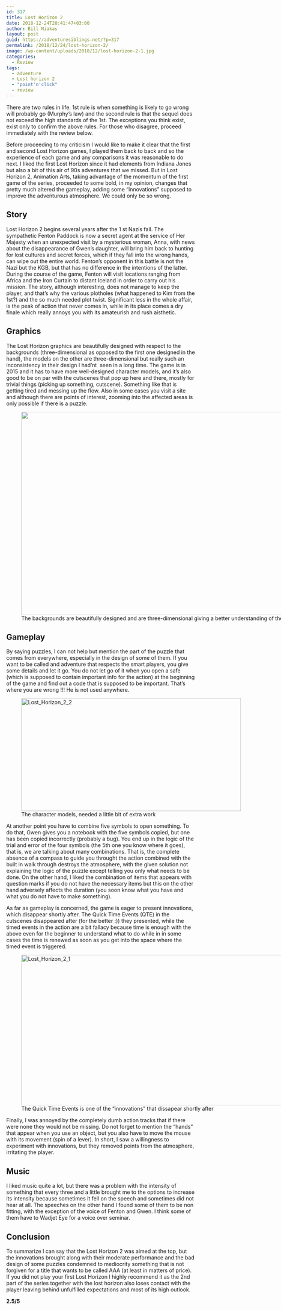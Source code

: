 ```yaml
---
id: 317
title: Lost Horizon 2
date: 2018-12-24T20:41:47+03:00
author: Bill Niakas
layout: post
guid: https://adventuresiblings.net/?p=317
permalink: /2018/12/24/lost-horizon-2/
image: /wp-content/uploads/2018/12/lost-horizon-2-1.jpg
categories:
  - Review
tags:
  - adventure
  - Lost horizon 2
  - "point'n'click"
  - review
---
```

There are two rules in life. 1st rule is when something is likely to go wrong will probably go (Murphy&#8217;s law) and the second rule is that the sequel does not exceed the high standards of the 1st. The exceptions you think exist, exist only to confirm the above rules. For those who disagree, proceed immediately with the review below.

<!--more-->

Before proceeding to my criticism I would like to make it clear that the first and second Lost Horizon games, I played them back to back and so the experience of each game and any comparisons it was reasonable to do next. I liked the first Lost Horizon since it had elements from Indiana Jones but also a bit of this air of 90s adventures that we missed. But in Lost Horizon 2, Animation Arts, taking advantage of the momentum of the first game of the series, proceeded to some bold, in my opinion, changes that pretty much altered the gameplay, adding some &#8220;innovations&#8221; supposed to improve the adventurous atmosphere. We could only be so wrong.

## Story

Lost Horizon 2 begins several years after the 1 st Nazis fall. The sympathetic Fenton Paddock is now a secret agent at the service of Her Majesty when an unexpected visit by a mysterious woman, Anna, with news about the disappearance of Gwen&#8217;s daughter, will bring him back to hunting for lost cultures and secret forces, which if they fall into the wrong hands, can wipe out the entire world. Fenton&#8217;s opponent in this battle is not the Nazi but the KGB, but that has no difference in the intentions of the latter. During the course of the game, Fenton will visit locations ranging from Africa and the Iron Curtain to distant Iceland in order to carry out his mission. The story, although interesting, does not manage to keep the player, and that&#8217;s why the various plotholes (what happened to Kim from the 1st?) and the so much needed plot twist. Significant less in the whole affair, is the peak of action that never comes in, while in its place comes a dry finale which really annoys you with its amateurish and rush aisthetic.

## Graphics

The Lost Horizon graphics are beautifully designed with respect to the backgrounds (three-dimensional as opposed to the first one designed in the hand), the models on the other are three-dimensional but really such an inconsistency in their design I had&#8217;nt  seen in a long time. The game is in 2015 and it has to have more well-designed character models, and it&#8217;s also good to be on par with the cutscenes that pop up here and there, mostly for trivial things (picking up something, cutscene). Something like that is getting tired and messing up the flow. Also in some cases you visit a site and although there are points of interest, zooming into the affected areas is only possible if there is a puzzle.

<figure id="attachment_318" aria-describedby="caption-attachment-318" style="width: 960px" class="wp-caption aligncenter"><img class="wp-image-318 size-large" src="https://i1.wp.com/adventuresiblings.net/wp-content/uploads/2018/12/lost-horizon-2a.jpg?resize=960%2C540&#038;ssl=1" alt="" width="960" height="540" srcset="https://i1.wp.com/adventuresiblings.net/wp-content/uploads/2018/12/lost-horizon-2a.jpg?resize=1024%2C576&ssl=1 1024w, https://i1.wp.com/adventuresiblings.net/wp-content/uploads/2018/12/lost-horizon-2a.jpg?resize=300%2C169&ssl=1 300w, https://i1.wp.com/adventuresiblings.net/wp-content/uploads/2018/12/lost-horizon-2a.jpg?resize=768%2C432&ssl=1 768w, https://i1.wp.com/adventuresiblings.net/wp-content/uploads/2018/12/lost-horizon-2a.jpg?resize=1140%2C641&ssl=1 1140w, https://i1.wp.com/adventuresiblings.net/wp-content/uploads/2018/12/lost-horizon-2a.jpg?w=1280&ssl=1 1280w" sizes="(max-width: 960px) 100vw, 960px" data-recalc-dims="1" /><figcaption id="caption-attachment-318" class="wp-caption-text">The backgrounds are beautifully designed and are three-dimensional giving a better understanding of the feeling of depth</figcaption></figure>

## Gameplay

By saying puzzles, I can not help but mention the part of the puzzle that comes from everywhere, especially in the design of some of them. If you want to be called and adventure that respects the smart players, you give some details and let it go. You do not let go of it when you open a safe (which is supposed to contain important info for the action) at the beginning of the game and find out a code that is supposed to be important. That&#8217;s where you are wrong !!! He is not used anywhere.

<figure id="attachment_325" aria-describedby="caption-attachment-325" style="width: 585px" class="wp-caption aligncenter"><img class="size-full wp-image-325" src="https://i1.wp.com/adventuresiblings.net/wp-content/uploads/2018/12/image259-585x300_h8ma.jpg?resize=585%2C300&#038;ssl=1" alt="Lost_Horizon_2_2" width="585" height="300" srcset="https://i1.wp.com/adventuresiblings.net/wp-content/uploads/2018/12/image259-585x300_h8ma.jpg?w=585&ssl=1 585w, https://i1.wp.com/adventuresiblings.net/wp-content/uploads/2018/12/image259-585x300_h8ma.jpg?resize=300%2C154&ssl=1 300w" sizes="(max-width: 585px) 100vw, 585px" data-recalc-dims="1" /><figcaption id="caption-attachment-325" class="wp-caption-text">The character models, needed a little bit of extra work</figcaption></figure>

At another point you have to combine five symbols to open something. To do that, Gwen gives you a notebook with the five symbols copied, but one has been copied incorrectly (probably a bug). You end up in the logic of the trial and error of the four symbols (the 5th one you know where it goes), that is, we are talking about many combinations. That is, the complete absence of a compass to guide you throught the action combined with the built in walk through destroys the atmosphere, with the given solution not explaining the logic of the puzzle except telling you only what needs to be done. On the other hand, I liked the combination of items that appears with question marks if you do not have the necessary items but this on the other hand adversely affects the duration (you soon know what you have and what you do not have to make something).

As far as gameplay is concerned, the game is eager to present innovations, which disappear shortly after. The Quick Time Events (QTE) in the cutscenes disappeared after (for the better :)) they presented, while the timed events in the action are a bit fallacy because time is enough with the above even for the beginner to understand what to do while in in some cases the time is renewed as soon as you get into the space where the timed event is triggered.

<figure id="attachment_324" aria-describedby="caption-attachment-324" style="width: 740px" class="wp-caption alignnone"><img class="size-full wp-image-324" src="https://i2.wp.com/adventuresiblings.net/wp-content/uploads/2018/12/Lost_Horizon_2_Snap5.jpg?resize=740%2C400&#038;ssl=1" alt="Lost_Horizon_2_1" width="740" height="400" srcset="https://i2.wp.com/adventuresiblings.net/wp-content/uploads/2018/12/Lost_Horizon_2_Snap5.jpg?w=740&ssl=1 740w, https://i2.wp.com/adventuresiblings.net/wp-content/uploads/2018/12/Lost_Horizon_2_Snap5.jpg?resize=300%2C162&ssl=1 300w" sizes="(max-width: 740px) 100vw, 740px" data-recalc-dims="1" /><figcaption id="caption-attachment-324" class="wp-caption-text">The Quick Time Events is one of the &#8220;innovations&#8221; that dissapear shortly after</figcaption></figure>

Finally, I was annoyed by the completely dumb action tracks that if there were none they would not be missing. Do not forget to mention the &#8220;hands&#8221; that appear when you use an object, but you also have to move the mouse with its movement (spin of a lever). In short, I saw a willingness to experiment with innovations, but they removed points from the atmosphere, irritating the player.

## Music

I liked music quite a lot, but there was a problem with the intensity of something that every three and a little brought me to the options to increase its intensity because sometimes it fell on the speech and sometimes did not hear at all. The speeches on the other hand I found some of them to be non fitting, with the exception of the voice of Fenton and Gwen. I think some of them have to Wadjet Eye for a voice over seminar.

## Conclusion

To summarize I can say that the Lost Horizon 2 was aimed at the top, but the innovations brought along with their moderate performance and the bad design of some puzzles condemned to mediocrity something that is not forgiven for a title that wants to be called AAA (at least in matters of price). If you did not play your first Lost Horizon I highly recommend it as the 2nd part of the series together with the lost horizon also loses contact with the player leaving behind unfulfilled expectations and most of its high outlook.

**2.5/5**